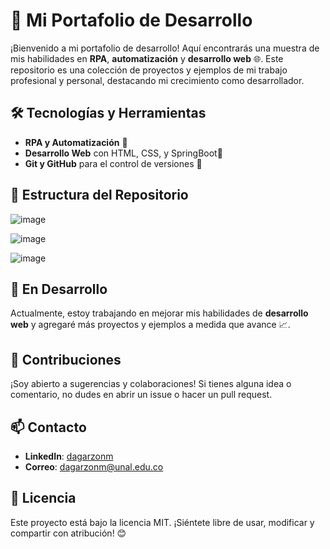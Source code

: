 # 🚀 Mi Portafolio de Desarrollo

¡Bienvenido a mi portafolio de desarrollo! Aquí encontrarás una muestra de mis habilidades en **RPA**, **automatización** y **desarrollo web** 🌐. Este repositorio es una colección de proyectos y ejemplos de mi trabajo profesional y personal, destacando mi crecimiento como desarrollador.

## 🛠️ Tecnologías y Herramientas
- **RPA y Automatización** 🤖
- **Desarrollo Web** con HTML, CSS, y SpringBoot🍃
- **Git y GitHub** para el control de versiones 📂

## 📂 Estructura del Repositorio
![image](https://github.com/user-attachments/assets/e938b2dc-2c45-41f3-b386-c97f31dfcec6)

![image](https://github.com/user-attachments/assets/16153275-8f8d-4ca3-a1f7-65f52cb0bef4)

![image](https://github.com/user-attachments/assets/c53e3f52-ab6f-49ac-9dfd-ac72d448160a)


## 🚧 En Desarrollo
Actualmente, estoy trabajando en mejorar mis habilidades de **desarrollo web** y agregaré más proyectos y ejemplos a medida que avance 📈.

## 🤝 Contribuciones
¡Soy abierto a sugerencias y colaboraciones! Si tienes alguna idea o comentario, no dudes en abrir un issue o hacer un pull request.

## 📫 Contacto
- **LinkedIn**: [dagarzonm](https://www.linkedin.com/in/dagarzonm/)
- **Correo**: [dagarzonm@unal.edu.co](mailto:dagarzonmo@unal.edu.co)

## 📜 Licencia
Este proyecto está bajo la licencia MIT. ¡Siéntete libre de usar, modificar y compartir con atribución! 😊
